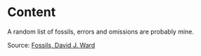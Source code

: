 # Content

A random list of fossils, errors and omissions are probably mine.

Source: [Fossils, David J. Ward](https://www.dk.com/uk/book/9780241471432-handbook-of-fossils/)
